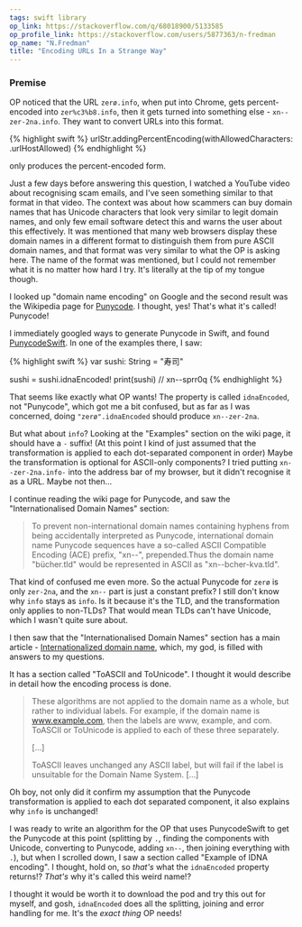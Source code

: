 ```yaml
---
tags: swift library
op_link: https://stackoverflow.com/q/68018900/5133585
op_profile_link: https://stackoverflow.com/users/5877363/n-fredman
op_name: "N.Fredman"
title: "Encoding URLs In a Strange Way"
---
```


### Premise

OP noticed that the URL `zerø.info`, when put into Chrome, gets percent-encoded into `zer%c3%b8.info`, then it gets turned into something else - `xn--zer-2na.info`. They want to convert URLs into this format.

{% highlight swift %}
urlStr.addingPercentEncoding(withAllowedCharacters: .urlHostAllowed)
{% endhighlight %}

only produces the percent-encoded form.

Just a few days before answering this question, I watched a YouTube video about recognising scam emails, and I've seen something similar to that format in that video. The context was about how scammers can buy domain names that has Unicode characters that look very similar to legit domain names, and only few email software detect this and warns the user about this effectively. It was mentioned that many web browsers display these domain names in a different format to distinguish them from pure ASCII domain names, and that format was very similar to what the OP is asking here. The name of the format was mentioned, but I could not remember what it is no matter how hard I try. It's literally at the tip of my tongue though.

I looked up "domain name encoding" on Google and the second result was the Wikipedia page for [Punycode](https://en.wikipedia.org/wiki/Punycode). I thought, yes! That's what it's called! Punycode!

I immediately googled ways to generate Punycode in Swift, and found [PunycodeSwift](https://github.com/gumob/PunycodeSwift). In one of the examples there, I saw:

{% highlight swift %}
var sushi: String = "寿司"

sushi = sushi.idnaEncoded!
print(sushi)  // xn--sprr0q
{% endhighlight %}

That seems like exactly what OP wants! The property is called `idnaEncoded`, not "Punycode", which got me a bit confused, but as far as I was concerned, doing `"zerø".idnaEncoded` should produce `xn--zer-2na`.

But what about `info`? Looking at the "Examples" section on the wiki page, it should have a `-` suffix! (At this point I kind of just assumed that the transformation is applied to each dot-separated component in order) Maybe the transformation is optional for ASCII-only components? I tried putting `xn--zer-2na.info-` into the address bar of my browser, but it didn't recognise it as a URL. Maybe not then...

I continue reading the wiki page for Punycode, and saw the "Internationalised Domain Names" section:

> To prevent non-international domain names containing hyphens from being accidentally interpreted as Punycode, international domain name Punycode sequences have a so-called ASCII Compatible Encoding (ACE) prefix, "xn--", prepended.Thus the domain name "bücher.tld" would be represented in ASCII as "xn--bcher-kva.tld".

That kind of confused me even more. So the actual Punycode for `zerø` is only `zer-2na`, and the `xn--` part is just a constant prefix? I still don't know why `info` stays as `info`. Is it because it's the TLD, and the transformation only applies to non-TLDs? That would mean TLDs can't have Unicode, which I wasn't quite sure about.

I then saw that the "Internationalised Domain Names" section has a main article - [Internationalized domain name](https://en.wikipedia.org/wiki/Internationalized_domain_name), which, my god, is filled with answers to my questions.

It has a section called "ToASCII and ToUnicode". I thought it would describe in detail how the encoding process is done. 

> These algorithms are not applied to the domain name as a whole, but rather to individual labels. For example, if the domain name is www.example.com, then the labels are www, example, and com. ToASCII or ToUnicode is applied to each of these three separately.
> 
> [...]
>
> ToASCII leaves unchanged any ASCII label, but will fail if the label is unsuitable for the Domain Name System. [...]

Oh boy, not only did it confirm my assumption that the Punycode transformation is applied to each dot separated component, it also explains why `info` is unchanged!

I was ready to write an algorithm for the OP that uses PunycodeSwift to get the Punycode at this point (splitting by `.`, finding the components with Unicode, converting to Punycode, adding `xn--`, then joining everything with `.`), but when I scrolled down, I saw a section called "Example of IDNA encoding". I thought, hold on, so _that's_ what the `idnaEncoded` property returns!? _That's_ why it's called this weird name!?

I thought it would be worth it to download the pod and try this out for myself, and gosh, `idnaEncoded` does all the splitting, joining and error handling for me. It's the _exact thing_ OP needs!